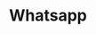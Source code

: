 ---
title: Whatsapp
weight: -80
distributed: false
offline_messaging: false
no_phone_required: false
open_source: false
open_spec: "?"
e2ee: true
aosp: "?"
multi_device: Partially
---